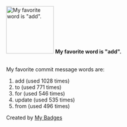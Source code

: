 <img src="https://my-badges.github.io/my-badges/favorite-word.png" alt="My favorite word is &quot;add&quot;." title="My favorite word is &quot;add&quot;." width="128">
<strong>My favorite word is &quot;add&quot;.</strong>
<br><br>

My favorite commit message words are:

1. add (used 1028 times)
2. to (used 771 times)
3. for (used 546 times)
4. update (used 535 times)
5. from (used 496 times)


Created by <a href="https://github.com/my-badges/my-badges">My Badges</a>